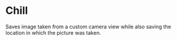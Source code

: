 # Chill
Saves image taken from a custom camera view while also saving the location in which the picture was taken.
